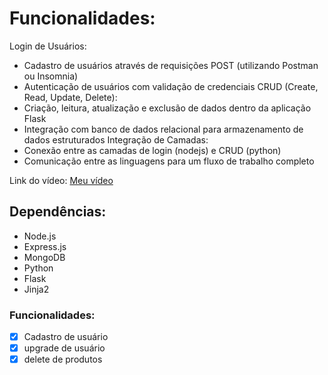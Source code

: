 # Funcionalidades:

Login de Usuários:
  * Cadastro de usuários através de requisições POST (utilizando Postman ou Insomnia)
  *  Autenticação de usuários com validação de credenciais
CRUD (Create, Read, Update, Delete):
  * Criação, leitura, atualização e exclusão de dados dentro da aplicação Flask
  * Integração com banco de dados relacional para armazenamento de dados estruturados
Integração de Camadas:
  * Conexão entre as camadas de login (nodejs) e CRUD (python)
  * Comunicação entre as linguagens para um fluxo de trabalho completo

Link do vídeo: [Meu vídeo](https://youtu.be/AMSlir-3xOA)


## Dependências:

* Node.js
* Express.js
* MongoDB
* Python
* Flask
* Jinja2


### Funcionalidades:

- [x] Cadastro de usuário
- [x] upgrade de usuário
- [x] delete de produtos
